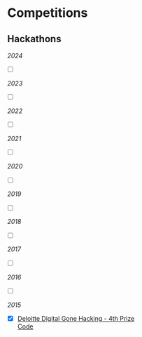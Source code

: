 # Competitions

## Hackathons
_2024_
* [ ] [ ]()
      
_2023_
* [ ] [ ]()
      
_2022_
* [ ] [ ]()
      
_2021_
* [ ] [ ]()

_2020_
* [ ] [ ]()

_2019_
* [ ] [ ]()

_2018_
* [ ] [ ]()

_2017_
* [ ] [ ]()

_2016_
* [ ] [ ]()
      
_2015_
* [X] [Deloitte Digital Gone Hacking - 4th Prize](https://www.meetup.com/UK-Hackathons-and-Jams/events/221511950/)<br>
     [Code](https://github.com/myhackathon/deloitte-digital-gonehacking-2015)

